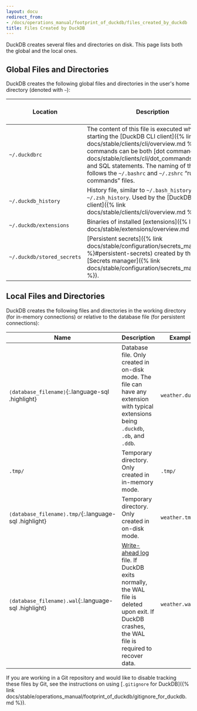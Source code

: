 ```yaml
---
layout: docu
redirect_from:
- /docs/operations_manual/footprint_of_duckdb/files_created_by_duckdb
title: Files Created by DuckDB
---
```


DuckDB creates several files and directories on disk. This page lists both the global and the local ones.

## Global Files and Directories

DuckDB creates the following global files and directories in the user's home directory (denoted with `~`):

| Location | Description | Shared between versions | Shared between clients |
|-------|-------------------|--|--|
| `~/.duckdbrc` | The content of this file is executed when starting the [DuckDB CLI client]({% link docs/stable/clients/cli/overview.md %}). The commands can be both [dot command]({% link docs/stable/clients/cli/dot_commands.md %}) and SQL statements. The naming of this file follows the `~/.bashrc` and `~/.zshrc` “run commands” files. | Yes | Only used by CLI |
| `~/.duckdb_history` | History file, similar to `~/.bash_history` and `~/.zsh_history`. Used by the [DuckDB CLI client]({% link docs/stable/clients/cli/overview.md %}). | Yes | Only used by CLI |
| `~/.duckdb/extensions` | Binaries of installed [extensions]({% link docs/stable/extensions/overview.md %}). | No | Yes |
| `~/.duckdb/stored_secrets` | [Persistent secrets]({% link docs/stable/configuration/secrets_manager.md %}#persistent-secrets) created by the [Secrets manager]({% link docs/stable/configuration/secrets_manager.md %}). | Yes | Yes |

## Local Files and Directories

DuckDB creates the following files and directories in the working directory (for in-memory connections) or relative to the database file (for persistent connections):

| Name | Description | Example |
|-------|-------------------|---|
| `⟨database_filename⟩`{:.language-sql .highlight} | Database file. Only created in on-disk mode. The file can have any extension with typical extensions being `.duckdb`, `.db`, and `.ddb`. | `weather.duckdb` |
| `.tmp/` | Temporary directory. Only created in in-memory mode. | `.tmp/` |
| `⟨database_filename⟩.tmp/`{:.language-sql .highlight} | Temporary directory. Only created in on-disk mode. | `weather.tmp/` |
| `⟨database_filename⟩.wal`{:.language-sql .highlight} | [Write-ahead log](https://en.wikipedia.org/wiki/Write-ahead_logging) file. If DuckDB exits normally, the WAL file is deleted upon exit. If DuckDB crashes, the WAL file is required to recover data. | `weather.wal` |

If you are working in a Git repository and would like to disable tracking these files by Git,
see the instructions on using [`.gitignore` for DuckDB]({% link docs/stable/operations_manual/footprint_of_duckdb/gitignore_for_duckdb.md %}).
